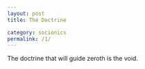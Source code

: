```yaml
---
layout: post
title: The Doctrine

category: socionics
permalink: /1/
---
```


The doctrine that will guide zeroth is the void.
